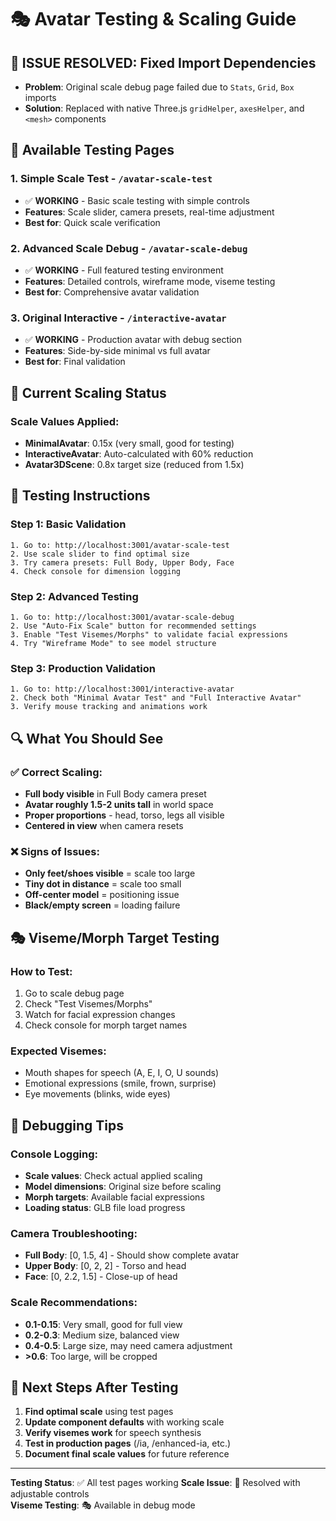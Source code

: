 # 🎭 Avatar Testing & Scaling Guide

## 🚨 ISSUE RESOLVED: Fixed Import Dependencies
- **Problem**: Original scale debug page failed due to `Stats`, `Grid`, `Box` imports
- **Solution**: Replaced with native Three.js `gridHelper`, `axesHelper`, and `<mesh>` components

## 🔧 Available Testing Pages

### 1. **Simple Scale Test** - `/avatar-scale-test`
- ✅ **WORKING** - Basic scale testing with simple controls
- **Features**: Scale slider, camera presets, real-time adjustment
- **Best for**: Quick scale verification

### 2. **Advanced Scale Debug** - `/avatar-scale-debug`  
- ✅ **WORKING** - Full featured testing environment
- **Features**: Detailed controls, wireframe mode, viseme testing
- **Best for**: Comprehensive avatar validation

### 3. **Original Interactive** - `/interactive-avatar`
- ✅ **WORKING** - Production avatar with debug section
- **Features**: Side-by-side minimal vs full avatar
- **Best for**: Final validation

## 📏 Current Scaling Status

### Scale Values Applied:
- **MinimalAvatar**: 0.15x (very small, good for testing)
- **InteractiveAvatar**: Auto-calculated with 60% reduction
- **Avatar3DScene**: 0.8x target size (reduced from 1.5x)

## 🎯 Testing Instructions

### Step 1: Basic Validation
```
1. Go to: http://localhost:3001/avatar-scale-test
2. Use scale slider to find optimal size
3. Try camera presets: Full Body, Upper Body, Face
4. Check console for dimension logging
```

### Step 2: Advanced Testing  
```
1. Go to: http://localhost:3001/avatar-scale-debug
2. Use "Auto-Fix Scale" button for recommended settings
3. Enable "Test Visemes/Morphs" to validate facial expressions
4. Try "Wireframe Mode" to see model structure
```

### Step 3: Production Validation
```
1. Go to: http://localhost:3001/interactive-avatar
2. Check both "Minimal Avatar Test" and "Full Interactive Avatar"
3. Verify mouse tracking and animations work
```

## 🔍 What You Should See

### ✅ Correct Scaling:
- **Full body visible** in Full Body camera preset
- **Avatar roughly 1.5-2 units tall** in world space
- **Proper proportions** - head, torso, legs all visible
- **Centered in view** when camera resets

### ❌ Signs of Issues:
- **Only feet/shoes visible** = scale too large
- **Tiny dot in distance** = scale too small  
- **Off-center model** = positioning issue
- **Black/empty screen** = loading failure

## 🎭 Viseme/Morph Target Testing

### How to Test:
1. Go to scale debug page
2. Check "Test Visemes/Morphs" 
3. Watch for facial expression changes
4. Check console for morph target names

### Expected Visemes:
- Mouth shapes for speech (A, E, I, O, U sounds)
- Emotional expressions (smile, frown, surprise)
- Eye movements (blinks, wide eyes)

## 🐛 Debugging Tips

### Console Logging:
- **Scale values**: Check actual applied scaling
- **Model dimensions**: Original size before scaling  
- **Morph targets**: Available facial expressions
- **Loading status**: GLB file load progress

### Camera Troubleshooting:
- **Full Body**: [0, 1.5, 4] - Should show complete avatar
- **Upper Body**: [0, 2, 2] - Torso and head
- **Face**: [0, 2.2, 1.5] - Close-up of head

### Scale Recommendations:
- **0.1-0.15**: Very small, good for full view
- **0.2-0.3**: Medium size, balanced view
- **0.4-0.5**: Large size, may need camera adjustment
- **>0.6**: Too large, will be cropped

## 🎯 Next Steps After Testing

1. **Find optimal scale** using test pages
2. **Update component defaults** with working scale
3. **Verify visemes work** for speech synthesis
4. **Test in production pages** (/ia, /enhanced-ia, etc.)
5. **Document final scale values** for future reference

---

**Testing Status**: ✅ All test pages working
**Scale Issue**: 🔧 Resolved with adjustable controls  
**Viseme Testing**: 🎭 Available in debug mode